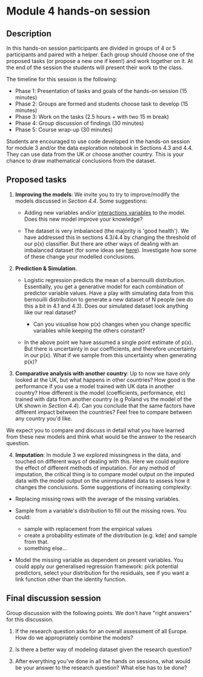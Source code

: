 
# Module 4 hands-on session

## Description
In this hands-on session participants are divided in groups of 4 or 5 participants and paired with a helper. Each group should choose one of the proposed tasks (or propose a new one if keen!) and work together on it. At the end of the session the students will present their work to the class.

The timeline for this session is the following:

- Phase 1: Presentation of tasks and goals of the hands-on session (15 minutes)
- Phase 2: Groups are formed and students choose task to develop (15 minutes)
- Phase 3: Work on the tasks (2.5 hours + with two 15 m break)
- Phase 4: Group discussion of findings (30 minutes)
- Phase 5: Course wrap-up (30 minutes)

Students are encouraged to use code developed in the hands-on session for module 3 and/or the data exploration notebook in Sections 4.3 and 4.4. 
They can use data from the UK or choose another country. This is your chance to draw mathematical conclusions from the dataset.

## Proposed tasks

1. **Improving the models**: We invite you to try to improve/modify the models discussed in _Section 4.4_. Some suggestions: 
        
    - Adding new variables and/or [interactions variables](https://en.wikipedia.org/wiki/Interaction_(statistics))  to the model. Does this new model improve your knowledge?
    
    - The dataset is very imbalanced (the majority is 'good health'). We have addressed this in sections 4.3/4.4 by changing the threshold of our p(x) classifier. But there are other ways of dealing with an imbalanced dataset (for some ideas see [here](https://towardsdatascience.com/how-to-deal-with-imbalanced-data-34ab7db9b100)). Investigate how some of these change your modelled conclusions.
    
2. **Prediction & Simulation**.

    - Logistic regression predicts the mean of a bernouilli distribution. Essentially, you get a generative model for each combination of predictor variable values. Have a play with simulating data from this bernouilli distribution to generate a new dataset of N people (we do this a bit in 4.1 and 4.3). Does our simulated dataset look anything like our real dataset? 
        - Can you visualise how p(x) changes when you change specific variables while keeping the others constant? 

    - In the above point we have assumed a single point estimate of p(x). But there is uncertainty in our coefficients, and therefore uncertainty in our p(x). What if we sample from this uncertainty when generating p(x)? 

3. **Comparative analysis with another country**: Up to now we have only looked at the UK, but what happens in other countries?
How good is the performance if you use a model trained with UK data in another country? How different is the model (coefficients, performance, etc) trained with data from
   another country (e.g Poland vs the model of the UK shown in _Section 4.4_). Can you conclude that the same factors have different
   impact between the countries? Feel free to compare between any country you'd like.
   
    
We expect you to compare and discuss in detail what you have learned from these new models and think what would be the answer
to the research question. 
   
4. **Imputation**: In module 3 we explored missingness in the data, and touched on different ways of dealing with this. Here we could explore the effect of different methods of imputation. For any method of imputation, the critical thing is to compare model output on the imputed data with the model output on the uninmputated data to assess how it changes the conclusions. Some suggestions of increasing complexity:

 -  Replacing missing rows with the average of the missing variables. 

 -  Sample from a variable's distribution to fill out the missing rows. You could:
    - sample with replacement from the empirical values
    - create a probability estimate of the distribution (e.g. kde) and sample from that.
    - something else...

- Model the missing variable as dependent on present variables. You could apply our generalised regression framework: pick potential predictors, select your distribution for the residuals, see if you want a link function other than the identity function.
    

## Final discussion session

Group discussion with the following points. We don't have "right answers" for this discussion. 

1. If the research question asks for an overall assessment of all Europe. How do we appropriately combine the models?
   
2. Is there a better way of modeling dataset given the research question?
   
3. After everything you've done in all the hands on sessions, what would be your answer to
the research question? What else has to be done? 

